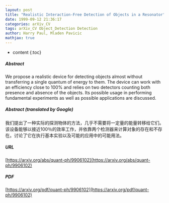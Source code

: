 ```yaml
---
layout: post
title: "Realistic Interaction-Free Detection of Objects in a Resonator"
date: 1999-09-12 21:36:17
categories: arXiv_CV
tags: arXiv_CV Object_Detection Detection
author: Harry Paul, Mladen Pavicic
mathjax: true
---
```


* content
{:toc}

##### Abstract
We propose a realistic device for detecting objects almost without transferring a single quantum of energy to them. The device can work with an efficiency close to 100% and relies on two detectors counting both presence and absence of the objects. Its possible usage in performing fundamental experiments as well as possible applications are discussed.

##### Abstract (translated by Google)
我们提出了一种实际的探测物体的方法，几乎​​不需要将一定量的能量转移给它们。该设备能够以接近100％的效率工作，并依靠两个检测器来计算对象的存在和不存在。讨论了它在执行基本实验以及可能的应用中的可能用法。

##### URL
[https://arxiv.org/abs/quant-ph/9906102](https://arxiv.org/abs/quant-ph/9906102)

##### PDF
[https://arxiv.org/pdf/quant-ph/9906102](https://arxiv.org/pdf/quant-ph/9906102)

